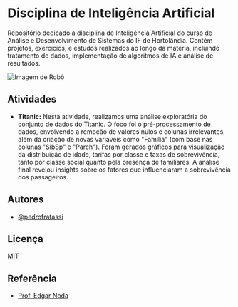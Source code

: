 
# Disciplina de Inteligência Artificial

Repositório dedicado à disciplina de Inteligência Artificial do curso de Análise e Desenvolvimento de Sistemas do IF de Hortolândia. Contém projetos, exercícios, e estudos realizados ao longo da matéria, incluindo tratamento de dados, implementação de algoritmos de IA e análise de resultados.

![Imagem de Robô](https://i.imgur.com/a5pLyJQ.jpeg)

## Atividades
- <b>Titanic:</b> Nesta atividade, realizamos uma análise exploratória do conjunto de dados do Titanic. O foco foi o pré-processamento de dados, envolvendo a remoção de valores nulos e colunas irrelevantes, além da criação de novas variáveis como "Família" (com base nas colunas "SibSp" e "Parch"). Foram gerados gráficos para visualização da distribuição de idade, tarifas por classe e taxas de sobrevivência, tanto por classe social quanto pela presença de familiares. A análise final revelou insights sobre os fatores que influenciaram a sobrevivência dos passageiros.

## Autores

- [@pedrofratassi](https://github.com/pedrofratassi/)


## Licença

[MIT](https://choosealicense.com/licenses/mit/)


## Referência

 - [Prof. Edgar Noda](https://github.com/EdgarNoda/INTI6-2024)

